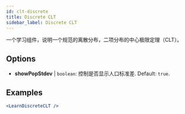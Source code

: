 ```yaml
---
id: clt-discrete
title: Discrete CLT
sidebar_label: Discrete CLT
---
```


一个学习组件，说明一个规范的离散分布，二项分布的中心极限定理（CLT）。

## Options

* __showPopStdev__ | `boolean`: 控制是否显示人口标准差. Default: `true`.


## Examples

```jsx live
<LearnDiscreteCLT />
```

